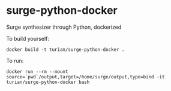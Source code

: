 # surge-python-docker

Surge synthesizer through Python, dockerized

To build yourself:
```
docker build -t turian/surge-python-docker .
```

To run:
```
docker run --rm --mount source=`pwd`/output,target=/home/surge/output,type=bind -it turian/surge-python-docker bash
```
